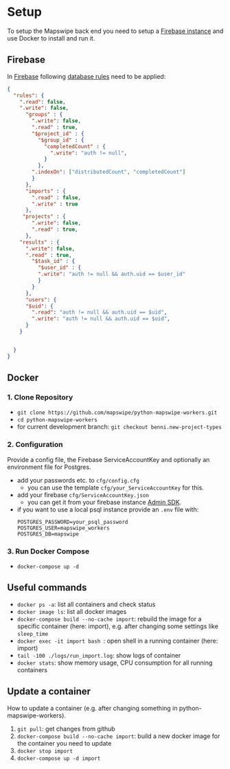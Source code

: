 # Setup

To setup the Mapswipe back end you need to setup a [Firebase instance](https://firebase.google.com/) and use Docker to install and run it.


## Firebase

In [Firebase](https://firebase.google.com/) following [database rules](https://console.firebase.google.com/project/_/database/msf-mapswipe/rules) need to be applied:

```json
{
  "rules": {
    ".read": false,
    ".write": false,
      "groups" : {
        ".write": false,
        ".read" : true,
        "$project_id" : {
          "$group_id" : {
            "completedCount" : {
              ".write": "auth != null",
            }
          },
        ".indexOn": ["distributedCount", "completedCount"]
        }
      },
      "imports" : {
        ".read" : false,
        ".write" : true
      },
     "projects" : {
        ".write": false,
        ".read" : true,
      },
    "results" : {
      ".write": false,
      ".read" : true,
        "$task_id" : {
          "$user_id" : {
          ".write": "auth != null && auth.uid == $user_id"
          }
        }
      },
      "users": {
      "$uid": {
        ".read": "auth != null && auth.uid == $uid",
        ".write": "auth != null && auth.uid == $uid",
      }
    }


  }
}
```


## Docker

### 1. Clone Repository

- `git clone https://github.com/mapswipe/python-mapswipe-workers.git`
- `cd python-mapswipe-workers`
- for current development branch: `git checkout benni.new-project-types`


### 2. Configuration

Provide a config file, the Firebase ServiceAccountKey and optionally an environment file for Postgres.

- add your passwords etc. to `cfg/config.cfg`
    - you can use the template `cfg/your_ServiceAccountKey` for this.
- add your firebase `cfg/ServiceAccountKey.json`
    - you can get it from your firebase instance [Admin SDK](https://console.firebase.google.com/project/_/settings/serviceaccounts/adminsdk).
- if you want to use a local psql instance provide an `.env` file with:
    ```
    POSTGRES_PASSWORD=your_psql_password
    POSTGRES_USER=mapswipe_workers
    POSTGRES_DB=mapswipe
    ```

### 3. Run Docker Compose

- `docker-compose up -d`


## Useful commands

* `docker ps -a`: list all containers and check status
* `docker image ls`: list all docker images
* `docker-compose build --no-cache import`: rebuild the image for a specific container (here: import), e.g. after changing some settings like `sleep_time`
* `docker exec -it import bash `: open shell in a running container (here: import)
* `tail -100 ./logs/run_import.log`: show logs of container
* `docker stats`: show memory usage, CPU consumption for all running containers


## Update a container 

How to update a container (e.g. after changing something in python-mapswipe-workers).

1. `git pull`: get changes from github
2. `docker-compose build --no-cache import`: build a new docker image for the container you need to update
3. `docker stop import`
4. `docker-compose up -d import`
